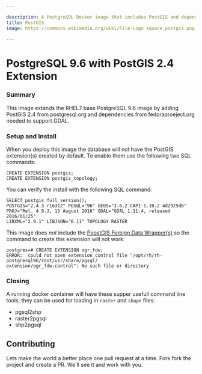 ```yaml
---

description: A PostgreSQL Docker image that includes PostGIS and dependencies needed to support GDAL.
title: PostGIS
image: https://commons.wikimedia.org/wiki/File:Logo_square_postgis.png

---
```



# PostgreSQL 9.6 with PostGIS 2.4 Extension

### Summary

This image extends the RHEL7 base PostgreSQL 9.6 image by adding PostGIS 2.4 from postgresql.org and dependencies from fedoraproeject.org needed to support GDAL.

### Setup and Install

When you deploy this image the database will not have the PostGIS extension(s) created by default. To enable them use the following two SQL commands:

```console
CREATE EXTENSION postgis;
CREATE EXTENSION postgis_topology;
```

You can verify the install with the following SQL command:

```console
SELECT postgis_full_version();
POSTGIS="2.4.3 r16312" PGSQL="96" GEOS="3.6.2-CAPI-1.10.2 4d2925d6"
PROJ="Rel. 4.9.3, 15 August 2016" GDAL="GDAL 1.11.4, released 2016/01/25"
LIBXML="2.9.1" LIBJSON="0.11" TOPOLOGY RASTER
```

 This image does *not* include the [PoostGIS Foreign Data Wrapper(s)]( https://wiki.postgresql.org/wiki/Foreign_data_wrappers) so the command to create this extension will not work:

 ```console
 postgres=# CREATE EXTENSION ogr_fdw;
 ERROR:  could not open extension control file "/opt/rh/rh-postgresql96/root/usr/share/pgsql/
 extension/ogr_fdw.control": No such file or directory
 ```
 ### Closing

A running docker container will have these supper usefull command line tools; they can be used for loading in `raster` and `shape` files: 

* pgsql2shp 
* raster2pgsql
* shp2pgsql

## Contributing

Lets make the world a better place one pull request at a time. Fork fork the project and create a PR. We'll see it and work with you.

 